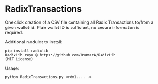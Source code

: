 # RadixTransactions

One click creation of a CSV file containing all Radix Transactions to/from a given wallet-id.
Plain wallet ID is sufficient, no secure information is required.

Additional modules to install:

	pip install radixlib
	RadixLib repo @ https://github.com/0xOmarA/RadixLib
	(MIT License)

Usage:

	python RadixTransactions.py <rdx1......>
	
